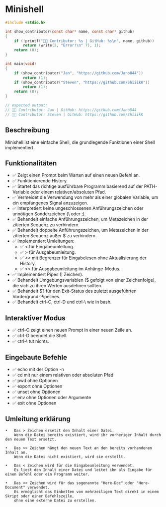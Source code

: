 # Minishell
```c
#include <stdio.h>

int	show_contributor(const char* name, const char* github)
{
	if (!printf("👨‍💻 Contributor: %s | GitHub: %s\n", name, github))
		return (write(2, "Error!\n" 7), 1);
	return (0);
}

int	main(void)
{
	if (show_contributor("Jan", "https://github.com/Jano844"))
		return (1);
	if (show_contributor("Steven", "https://github.com/ShiiikK"))
		return (1);
	return (0);
}

// expected output:
// 👨‍💻 Contributor: Jan | GitHub: https://github.com/Jano844
// 👨‍💻 Contributor: Steven | GitHub: https://github.com/ShiiikK
```
## Beschreibung
Minishell ist eine einfache Shell, die grundlegende Funktionen einer Shell implementiert.

## Funktionalitäten
- ✅ Zeigt einen Prompt beim Warten auf einen neuen Befehl an.
- ✅ Funktionierende History.
- ✅ Startet das richtige ausführbare Programm basierend auf der PATH-Variable oder einem relativen/absoluten Pfad.
- ✅ Vermeidet die Verwendung von mehr als einer globalen Variable, um ein empfangenes Signal anzuzeigen.
- ✅ Interpretiert keine ungeschlossenen Anführungszeichen oder unnötigen Sonderzeichen (\ oder ;).
- ✅ Behandelt einfache Anführungszeichen, um Metazeichen in der zitierten Sequenz zu verhindern.
- ✅ Behandelt doppelte Anführungszeichen, um Metazeichen in der zitierten Sequenz außer $ zu verhindern.
- ✅ Implementiert Umleitungen:
  - ✅ < für Eingabeumleitung.
  - ✅ > für Ausgabeumleitung.
  - ✅ << mit Begrenzer für Eingabelesen ohne Aktualisierung der History.
  - ✅ >> für Ausgabeumleitung im Anhänge-Modus.
- ✅ Implementiert Pipes (| Zeichen).
- ✅ Behandelt Umgebungsvariablen ($ gefolgt von einer Zeichenfolge), die sich zu ihren Werten ausdehnen sollten.
- ✅ Behandelt $? für den Exit-Status des zuletzt ausgeführten Vordergrund-Pipelines.
- ✅ Behandelt ctrl-C, ctrl-D und ctrl-\ wie in bash.

## Interaktiver Modus
- ✅ ctrl-C zeigt einen neuen Prompt in einer neuen Zeile an.
- ✅ ctrl-D beendet die Shell.
- ✅ ctrl-\ tut nichts.

## Eingebaute Befehle
- ✅ echo mit der Option -n
- ✅ cd mit nur einem relativen oder absoluten Pfad
- ✅ pwd ohne Optionen
- ✅ export ohne Optionen
- ✅ unset ohne Optionen
- ✅ env ohne Optionen oder Argumente
- ✅ exit ohne Optionen

## Umleitung erklärung
	•	Das > Zeichen ersetzt den Inhalt einer Datei.
		Wenn die Datei bereits existiert, wird ihr vorheriger Inhalt durch den neuen Text ersetzt.

	•	Das >> Zeichen hängt den neuen Text an den bereits vorhandenen Inhalt an.
		Wenn die Datei nicht existiert, wird sie erstellt.

	•	Das < Zeichen wird für die Eingabeumleitung verwendet.
		Es liest den Inhalt einer Datei und leitet ihn als Eingabe für einen Befehl oder ein Programm weiter.

	•	Das << Zeichen wird für das sogenannte "Here-Doc" oder "Here-Document" verwendet.
		Es ermöglicht das Einbetten von mehrzeiligem Text direkt in einem Skript oder einer Befehlszeile,
		ohne eine externe Datei zu erstellen.
